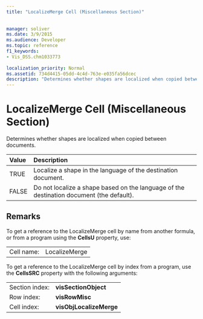 ```yaml
---
title: "LocalizeMerge Cell (Miscellaneous Section)"
 
 
manager: soliver
ms.date: 3/9/2015
ms.audience: Developer
ms.topic: reference
f1_keywords:
- Vis_DSS.chm1033773
 
localization_priority: Normal
ms.assetid: 734d4415-05dd-4c4d-763e-e035fa56dcec
description: "Determines whether shapes are localized when copied between documents."
---
```


# LocalizeMerge Cell (Miscellaneous Section)

Determines whether shapes are localized when copied between documents.
  
|**Value**|**Description**|
|:-----|:-----|
| TRUE  <br/> | Localize a shape in the language of the destination document.  <br/> |
| FALSE  <br/> | Do not localize a shape based on the language of the destination document (the default).  <br/> |
   
## Remarks

To get a reference to the LocalizeMerge cell by name from another formula, or from a program using the **CellsU** property, use: 
  
|||
|:-----|:-----|
| Cell name:  <br/> | LocalizeMerge  <br/> |
   
To get a reference to the LocalizeMerge cell by index from a program, use the **CellsSRC** property with the following arguments: 
  
|||
|:-----|:-----|
| Section index:  <br/> |**visSectionObject** <br/> |
| Row index:  <br/> |**visRowMisc** <br/> |
| Cell index:  <br/> |**visObjLocalizeMerge** <br/> |
   

